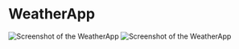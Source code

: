 # WeatherApp
 

![Screenshot of the WeatherApp](https://github.com/LizIsCoding/ProjectPictures/blob/master/WeatherApp.JPG)
![Screenshot of the WeatherApp](https://github.com/LizIsCoding/ProjectPictures/blob/master/WeatherForecast.JPG)
